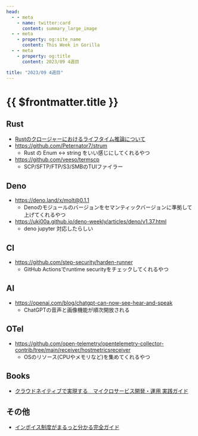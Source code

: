 ```yaml
---
head:
  - - meta
    - name: twitter:card
      content: summary_large_image
  - - meta
    - property: og:site_name
      content: This Week in Gorilla
  - - meta
    - property: og:title
      content: 2023/09 4週目

title: "2023/09 4週目"
---
```


# {{ $frontmatter.title }}

## Rust
- [Rustのクロージャーにおけるライフタイム推論について](https://zenn.dev/skanehira/articles/2023-09-23-rust-closure-lifetime-binder)
- https://github.com/Peternator7/strum
  - Rust の Enum <-> string をいい感じにしてくれるやつ
- https://github.com/veeso/termscp
  - SCP/SFTP/FTP/S3/SMBのTUIファイラー

## Deno
- https://deno.land/x/molt@0.1.1
  - Denoのモジュールのバージョンをセマンティックバージョンに準拠して上げてくれるやつ
- https://uki00a.github.io/deno-weekly/articles/deno/v1.37.html
  - deno jupyter 対応したらしい

## CI
- https://github.com/step-security/harden-runner
  - GitHub Actionsでruntime securityをチェックしてくれるやつ

## AI
- https://openai.com/blog/chatgpt-can-now-see-hear-and-speak
  - ChatGPTの音声と画像機能が順次開放される

## OTel
- https://github.com/open-telemetry/opentelemetry-collector-contrib/tree/main/receiver/hostmetricsreceiver
  - OSのリソース(CPUやメモリなど)を集めてくれるやつ

## Books
- [クラウドネイティブで実現する　マイクロサービス開発・運用 実践ガイド](https://www.amazon.co.jp/dp/4297137836)

## その他
- [インボイス制度がまるっと分かる完全ガイド](https://www.freee.co.jp/solution/invoice/)

